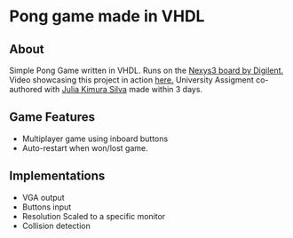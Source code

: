 # Pong game made in VHDL
## About
Simple Pong Game written in VHDL.
Runs on the [Nexys3 board by Digilent.](https://store.digilentinc.com/nexys-3-spartan-6-fpga-trainer-board-limited-time-see-nexys4-ddr/)
Video showcasing this project in action [here.](https://www.youtube.com/watch?v=kP7LdRRTAy8)
University Assigment co-authored with [Julia Kimura Silva](https://github.com/imkimura) made within 3 days.


## Game Features

- Multiplayer game using inboard buttons
- Auto-restart when won/lost game.

## Implementations
- VGA output
- Buttons input
- Resolution Scaled to a specific monitor
- Collision detection
